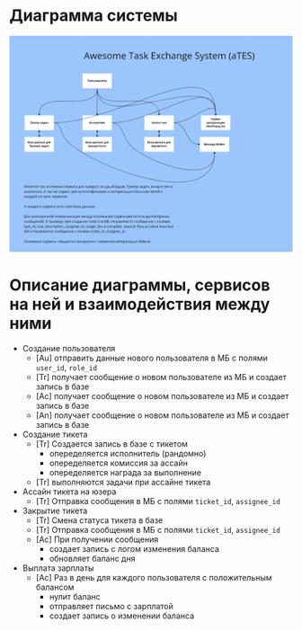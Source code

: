 # Диаграмма системы
![2023-07-29_14-23.png](2023-07-29_14-23.png)

# Описание диаграммы, сервисов на ней и взаимодействия между ними

- Создание пользователя
    - [Au] отправить данные нового пользователя в МБ с полями `user_id`, `role_id`
    - [Tr] получает сообщение о новом пользователе из МБ и создает запись в базе
    - [Ac] получает сообщение о новом пользователе из МБ и создает запись в базе
    - [An] получает сообщение о новом пользователе из МБ и создает запись в базе
- Создание тикета
    - [Tr] Создается запись в базе с тикетом
        - опеределяется исполнитель (рандомно)
        - опеределяется комиссия за ассайн
        - опеределяется награда за выполнение
    - [Tr] выполняются задачи при ассайне тикета
- Ассайн тикета на юзера
    - [Tr] Отправка сообщения в МБ с полями `ticket_id`, `assignee_id`
- Закрытие тикета
    - [Tr] Смена статуса тикета в базе
    - [Tr] Отправка сообщения в МБ с полями `ticket_id`, `assignee_id`
    - [Ac] При получении сообщения
        - создает запись с логом изменения баланса
        - обновляет баланс дня
- Выплата зарплаты
    - [Ac] Раз в день для каждого пользователя с положительным балансом
        - нулит баланс
        - отправляет письмо с зарплатой
        - создает запись о изменении баланса

